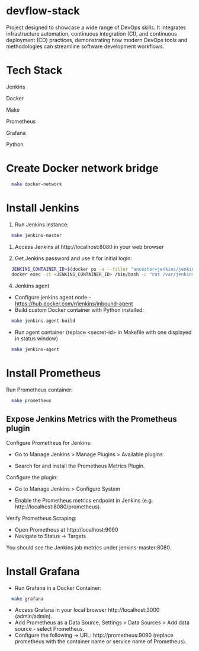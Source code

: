 # devflow-stack
Project designed to showcase a wide range of DevOps skills. It integrates infrastructure automation, continuous integration (CI), and continuous deployment (CD) practices, demonstrating how modern DevOps tools and methodologies can streamline software development workflows.

# Tech Stack
Jenkins

Docker

Make

Prometheus

Grafana

Python

# Create Docker network bridge
```bash
  make docker-network
```

# Install Jenkins
1. Run Jenkins instance:
```bash
  make jenkins-master
```

1. Access Jenkins at http://localhost:8080 in your web browser

2. Get Jenkins password and use it for initial login:

```bash
  JENKINS_CONTAINER_ID=$(docker ps -a --filter "ancestor=jenkins/jenkins:lts" --format "{{.ID}}")
  docker exec -it <JENKINS_CONTAINER_ID> /bin/bash -c "cat /var/jenkins_home/secrets/initialAdminPassword"
```

4. Jenkins agent
- Configure jenkins agent node - https://hub.docker.com/r/jenkins/inbound-agent
- Build custom Docker container with Python installed:
```bash
  make jenkins-agent-build
```
- Run agent container (replace \<secret-id\> in Makefile with one displayed in status window)
```bash
  make jenkins-agent
```

# Install Prometheus
Run Prometheus container:
```bash
  make prometheus
```

## Expose Jenkins Metrics with the Prometheus plugin

Configure Prometheus for Jenkins:

- Go to Manage Jenkins > Manage Plugins > Available plugins

- Search for and install the Prometheus Metrics Plugin.

Configure the plugin:

- Go to Manage Jenkins > Configure System

- Enable the Prometheus metrics endpoint in Jenkins (e.g. http://localhost:8080/prometheus).

Verify Prometheus Scraping:

- Open Prometheus at http://localhost:9090
- Navigate to Status → Targets

You should see the Jenkins job metrics under jenkins-master:8080.

# Install Grafana
- Run Grafana in a Docker Container:
```bash
  make grafana
```
- Access Grafana in your local browser http://localhost:3000 (admin/admin).
- Add Prometheus as a Data Source, Settings > Data Sources > Add data source - select Prometheus.
- Configure the following -> URL: http://prometheus:9090 (replace prometheus with the container name or service name of Prometheus).
  